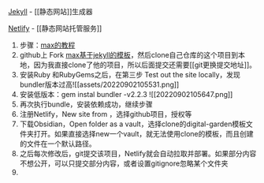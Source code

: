 
[Jekyll](http://jekyllcn.com/docs/home/) - [[静态网站]]生成器  

[Netlify](https://app.netlify.com/teams/maevewi/overview) - [[静态网站托管服务]]  


1. 步骤：[max的教程](https://maximevaillancourt.com/blog/setting-up-your-own-digital-garden-with-jekyll)
2. github上 Fork [max基于jekyll的模板](https://github.com/maximevaillancourt/digital-garden-jekyll-template)，然后clone自己仓库的这个项目到本地，因为我直接clone了他的项目，所以后面提交还需要[[git更换提交地址]]。
3. 安装Ruby 和RubyGems之后，在第三步 Test out the site locally，发现bundler版本过高![[assets/20220902105531.png]]
4. 安装低版本：gem instal bundler -v2.2.3 ![[20220902105647.png]]
5. 再次执行bundle，安装依赖成功，继续步骤
6. 注册Netlify，New site from ，选择github项目，授权等
7. 下载Obsidian，Open folder as a vault，选择clone的digital-garden模板文件夹打开。如果直接选择new一个vault，就无法使用clone的模板，而且创建的文件在一个默认路径。
8. 之后每次修改后，git提交该项目，Netlify就会自动拉取并部署。如果部分内容不想公开，可以只提交部分内容，或者设置gitignore忽略某个文件夹
9. 